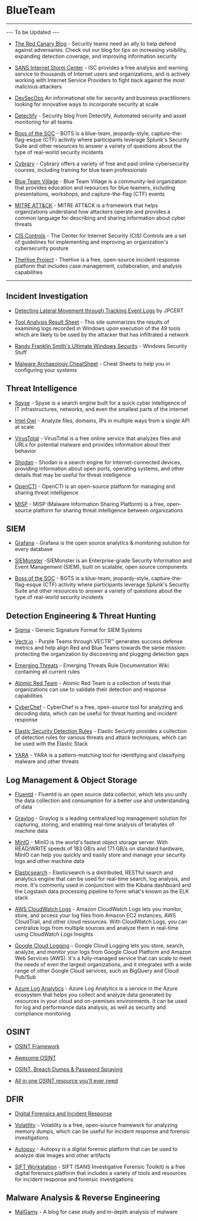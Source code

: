 # BlueTeam
-------------

--- To be Updated ---

- [The Red Canary Blog](https://redcanary.com/blog/) - Security teams need an ally to help defend against adversaries. Check out our blog for tips on increasing visibility, expanding detection coverage, and improving information security

- [SANS Internet Storm Center](https://isc.sans.edu/) - ISC provides a free analysis and warning service to thousands of Internet users and organizations, and is actively working with Internet Service Providers to fight back against the most malicious attackers

- [DevSecOps](https://www.devsecops.org/) An informational site for security and business practitioners looking for innovative ways to incorporate security at scale

- [Detectify](https://blog.detectify.com/) - Security blog from Detectify, Automated security and asset monitoring for all teams

- [Boss of the SOC](https://www.splunk.com/en_us/blog/tag/boss-of-the-soc.html) - BOTS is a blue-team, jeopardy-style, capture-the-flag-esque (CTF) activity where participants leverage Splunk's Security Suite and other resources to answer a variety of questions about the type of real-world security incidents

- [Cybrary](https://www.cybrary.it/) - Cybrary offers a variety of free and paid online cybersecurity courses, including training for blue team professionals

- [Blue Team Village](https://www.blueteamvillage.org/) - Blue Team Village is a community-led organization that provides education and resources for blue teamers, including presentations, workshops, and capture-the-flag (CTF) events

- [MITRE ATT&CK](https://attack.mitre.org/) - MITRE ATT&CK is a framework that helps organizations understand how attackers operate and provides a common language for describing and sharing information about cyber threats

- [CIS Controls](https://www.cisecurity.org/controls/) - The Center for Internet Security (CIS) Controls are a set of guidelines for implementing and improving an organization's cybersecurity posture

- [TheHive Project](https://thehive-project.org/) - TheHive is a free, open-source incident response platform that includes case management, collaboration, and analysis capabilities


-------------

## Incident Investigation

- [Detecting Lateral Movement through Tracking Event Logs](https://www.jpcert.or.jp/english/pub/sr/20170612ac-ir_research_en.pdf) by JPCERT

- [Tool Analysis Result Sheet](https://jpcertcc.github.io/ToolAnalysisResultSheet/) - This site summarizes the results of examining logs recorded in Windows upon execution of the 49 tools which are likely to be used by the attacker that has infiltrated a network

- [Randy Franklin Smith's Ultimate Windows Security](https://www.ultimatewindowssecurity.com/) - Windows Security Stuff

- [Malware Archaeology CheatSheet](https://www.malwarearchaeology.com/cheat-sheets) - Cheat Sheets to help you in configuring your systems


## Threat Intelligence

- [Spyse](https://spyse.com) - Spyse is a search engine built for a quick cyber intelligence of IT infrastructures, networks, and even the smallest parts of the internet

- [Intel Owl](https://github.com/intelowlproject/IntelOwl) - Analyze files, domains, IPs in multiple ways from a single API at scale

- [VirusTotal](https://www.virustotal.com/gui/) - VirusTotal is a free online service that analyzes files and URLs for potential malware and provides information about their behavior

- [Shodan](https://www.shodan.io/) - Shodan is a search engine for Internet-connected devices, providing information about open ports, operating systems, and other details that may be useful for threat intelligence

- [OpenCTI](https://www.opencti.io/) - OpenCTI is an open-source platform for managing and sharing threat intelligence

- [MISP](https://www.misp-project.org/) - MISP (Malware Information Sharing Platform) is a free, open-source platform for sharing threat intelligence between organizations


## SIEM

- [Grafana](https://grafana.com) - Grafana is the open source analytics & monitoring solution for every database

- [SIEMonster](siemonster.com) -SIEMonster is an Enterprise-grade Security Information and Event Management (SIEM), built on scalable, open source components

- [Boss of the SOC](https://www.splunk.com/en_us/blog/tag/boss-of-the-soc.html) - BOTS is a blue-team, jeopardy-style, capture-the-flag-esque (CTF) activity where participants leverage Splunk's Security Suite and other resources to answer a variety of questions about the type of real-world security incidents


## Detection Engineering & Threat Hunting

- [Sigma](https://github.com/SigmaHQ/sigma) - Generic Signature Format for SIEM Systems

- [Vectr.io](https://vectr.io) - Purple Teams through VECTR™ generates success defense metrics and help align Red and Blue Teams towards the same mission: protecting the organization by discovering and plugging detection gaps

- [Emerging Threats](https://doc.emergingthreats.net/bin/view/Main/WebHome) - Emerging Threats Rule Documentation Wiki containing all current rules

- [Atomic Red Team](https://atomicredteam.io/) - Atomic Red Team is a collection of tests that organizations can use to validate their detection and response capabilities

- [CyberChef](https://gchq.github.io/CyberChef/) - CyberChef is a free, open-source tool for analyzing and decoding data, which can be useful for threat hunting and incident response

- [Elastic Security Detection Rules](https://github.com/elastic/detection-rules) - Elastic Security provides a collection of detection rules for various threats and attack techniques, which can be used with the Elastic Stack

- [YARA](https://virustotal.github.io/yara/) - YARA is a pattern-matching tool for identifying and classifying malware and other threats


## Log Management & Object Storage

- [Fluentd](https://www.fluentd.org) - Fluentd is an open source data collector, which lets you unify the data collection and consumption for a better use and understanding of data

- [Graylog](https://www.graylog.org) - Graylog is a leading centralized log management solution for capturing, storing, and enabling real-time analysis of terabytes of machine data

- [MinIO](https://min.io) - MinIO is the world's fastest object storage server. With READ/WRITE speeds of 183 GB/s and 171 GB/s on standard hardware, MinIO can help you quickly and easily store and manage your security logs and other machine data

- [Elasticsearch](https://www.elastic.co) - Elasticsearch is a distributed, RESTful search and analytics engine that can be used for real-time search, log analysis, and more. It's commonly used in conjunction with the Kibana dashboard and the Logstash data processing pipeline to form what's known as the ELK stack

- [AWS CloudWatch Logs](https://aws.amazon.com/cloudwatch/logs/) - Amazon CloudWatch Logs lets you monitor, store, and access your log files from Amazon EC2 instances, AWS CloudTrail, and other cloud resources. With CloudWatch Logs, you can centralize logs from multiple sources and analyze them in real-time using CloudWatch Logs Insights

- [Google Cloud Logging](https://cloud.google.com/logging) - Google Cloud Logging lets you store, search, analyze, and monitor your logs from Google Cloud Platform and Amazon Web Services (AWS). It's a fully-managed service that can scale to meet the needs of even the largest organizations, and it integrates with a wide range of other Google Cloud services, such as BigQuery and Cloud Pub/Sub

- [Azure Log Analytics](https://azure.microsoft.com/en-us/services/log-analytics/) - Azure Log Analytics is a service in the Azure ecosystem that helps you collect and analyze data generated by resources in your cloud and on-premises environments. It can be used for log and performance data analysis, as well as security and compliance monitoring

## OSINT

- [OSINT Framework](https://osintframework.com/)

- [Awesome OSINT](https://github.com/jivoi/awesome-osint)

- [OSINT, Breach Dumps & Password Spraying](https://delta.navisec.io/osint-for-pentesters-part-3-password-spraying-methodology/)

- [All in one OSINT resource you'll ever need](https://start.me/p/L1rEYQ/osint4all)


## DFIR

- [Digital Forensics and Incident Response](https://www.dfir.training/tools)

- [Volatility](https://www.volatilityfoundation.org/) - Volatility is a free, open-source framework for analyzing memory dumps, which can be useful for incident response and forensic investigations

- [Autopsy](https://www.sleuthkit.org/autopsy/) - Autopsy is a digital forensic platform that can be used to analyze disk images and other artifacts

- [SIFT Workstation](https://digital-forensics.sans.org/community/downloads) - SIFT (SANS Investigative Forensic Toolkit) is a free digital forensics platform that includes a variety of tools and resources for incident response and forensic investigations


## Malware Analysis & Reverse Engineering
- [MalGamy](https://malgamy.github.io) - A blog for case study and in-depth analysis of malware
